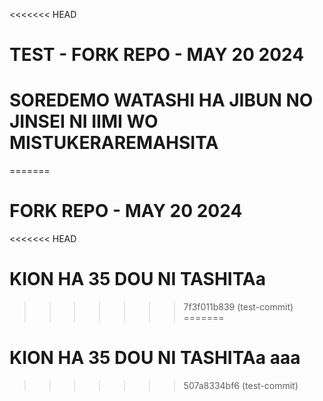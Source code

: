 <<<<<<< HEAD
# TEST - FORK REPO - MAY 20 2024

# SOREDEMO WATASHI HA JIBUN NO JINSEI NI IIMI WO MISTUKERAREMAHSITA
=======
# FORK REPO - MAY 20 2024

<<<<<<< HEAD
# KION HA 35 DOU NI TASHITAa
>>>>>>> 7f3f011b839 (test-commit)
=======
# KION HA 35 DOU NI TASHITAa aaa
>>>>>>> 507a8334bf6 (test-commit)
